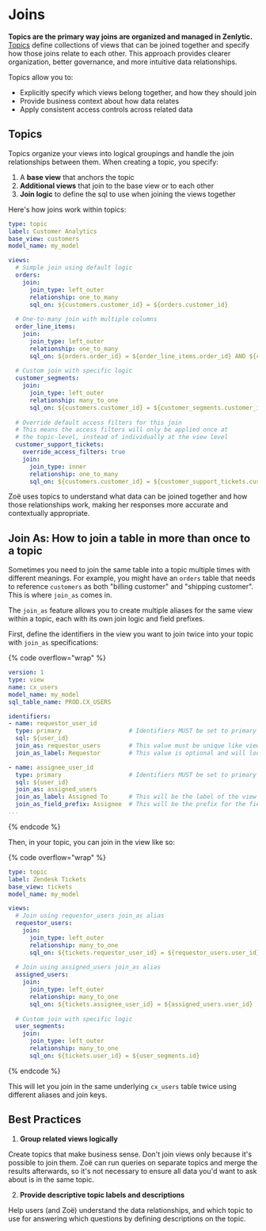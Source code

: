 # Joins

**Topics are the primary way joins are organized and managed in Zenlytic.** [Topics](topic.md) define collections of views that can be joined together and specify how those joins relate to each other. This approach provides clearer organization, better governance, and more intuitive data relationships.

Topics allow you to:
- Explicitly specify which views belong together, and how they should join
- Provide business context about how data relates
- Apply consistent access controls across related data

## Topics

Topics organize your views into logical groupings and handle the join relationships between them. When creating a topic, you specify:

1. A **base view** that anchors the topic
2. **Additional views** that join to the base view or to each other
3. **Join logic** to define the sql to use when joining the views together

Here's how joins work within topics:

```yaml
type: topic
label: Customer Analytics
base_view: customers
model_name: my_model

views:
  # Simple join using default logic
  orders:
    join:
      join_type: left_outer
      relationship: one_to_many
      sql_on: ${customers.customer_id} = ${orders.customer_id}
  
  # One-to-many join with multiple columns
  order_line_items:
    join:
      join_type: left_outer
      relationship: one_to_many
      sql_on: ${orders.order_id} = ${order_line_items.order_id} AND ${customers.customer_id} = ${order_line_items.customer_id}
  
  # Custom join with specific logic
  customer_segments:
    join:
      join_type: left_outer
      relationship: many_to_one
      sql_on: ${customers.customer_id} = ${customer_segments.customer_id}
      
  # Override default access filters for this join
  # This means the access filters will only be applied once at 
  # the topic-level, instead of individually at the view level 
  customer_support_tickets:
    override_access_filters: true
    join:
      join_type: inner
      relationship: one_to_many
      sql_on: ${customers.customer_id} = ${customer_support_tickets.customer_id}
```

Zoë uses topics to understand what data can be joined together and how those relationships work, making her responses more accurate and contextually appropriate.

## Join As: How to join a table in more than once to a topic

Sometimes you need to join the same table into a topic multiple times with different meanings. For example, you might have an `orders` table that needs to reference `customers` as both "billing customer" and "shipping customer". This is where `join_as` comes in.

The `join_as` feature allows you to create multiple aliases for the same view within a topic, each with its own join logic and field prefixes.


First, define the identifiers in the view you want to join twice into your topic with `join_as` specifications:

{% code overflow="wrap" %}
```yaml
version: 1
type: view
name: cx_users
model_name: my_model
sql_table_name: PROD.CX_USERS

identifiers:
- name: requestor_user_id
  type: primary                   # Identifiers MUST be set to primary for the join_as to work in the topic.
  sql: ${user_id}
  join_as: requestor_users        # This value must be unique like view names
  join_as_label: Requestor        # This value is optional and will look like the view label

- name: assignee_user_id
  type: primary                   # Identifiers MUST be set to primary for the join_as to work in the topic.
  sql: ${user_id}
  join_as: assigned_users
  join_as_label: Assigned To      # This will be the label of the view when joined
  join_as_field_prefix: Assignee  # This will be the prefix for the fields when joined
...
```
{% endcode %}

Then, in your topic, you can join in the view like so:

{% code overflow="wrap" %}
```yaml
type: topic
label: Zendesk Tickets
base_view: tickets
model_name: my_model

views:
  # Join using requestor_users join_as alias
  requestor_users:
    join:
      join_type: left_outer
      relationship: many_to_one
      sql_on: ${tickets.requestor_user_id} = ${requestor_users.user_id}
  
  # Join using assigned_users join_as alias
  assigned_users:
    join:
      join_type: left_outer
      relationship: many_to_one
      sql_on: ${tickets.assignee_user_id} = ${assigned_users.user_id}
      
  # Custom join with specific logic
  user_segments:
    join:
      join_type: left_outer
      relationship: many_to_one
      sql_on: ${tickets.user_id} = ${user_segments.id}
```
{% endcode %}

This will let you join in the same underlying `cx_users` table twice using different aliases and join keys.

## Best Practices

1. **Group related views logically**

Create topics that make business sense. Don't join views only because it's possible to join them. Zoë can run queries on separate topics and merge the results afterwards, so it's not necessary to ensure all data you'd want to ask about is in the same topic.

2. **Provide descriptive topic labels and descriptions** 

Help users (and Zoë) understand the data relationships, and which topic to use for answering which questions by defining descriptions on the topic.

